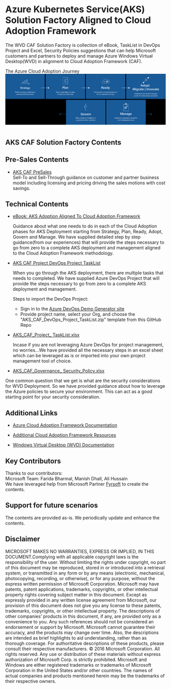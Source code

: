 # Azure Kubernetes Service(AKS) Solution Factory Aligned to Cloud Adoption Framework # 
The WVD CAF Solution Factory is collection of eBook, TaskList in DevOps Project and Excel, Security Policies suggestions that can help Microsoft customers and partners to deploy and manage Azure Windows Virtual Desktop(WVD) in alignment to Cloud Adoption Framework (CAF).  

The Azure Cloud Adoption Journey
 ![CAF](https://github.com/faridabharmal/WVD_CAF_SolutionFactory/blob/master/TechnicalEnablement/CAF.png)

## AKS CAF Solution Factory Contents

## Pre-Sales Contents    
 * [AKS CAF PreSales](https://github.com/faridabharmal/AKS_CAF_SolutionFactory/blob/master/TechnicalEnablement)   
 Sell-To and Sell-Through guidance on customer and partner business model including licensing and pricing driving the sales motions with cost savings.


## Technical Contents
*  [eBook: AKS Adoption Aligned To Cloud Adoption Framework](https://github.com/faridabharmal/AKS_CAF_SolutionFactory/tree/master/TechnicalEnablement)

   Guidance about what one needs to do in each of the Cloud Adoption phases for AKS Deployment starting from Strategy, Plan, Ready, Adopt, Govern and Manage. We have supplied detailed step by step guidance(from our experiences) that will provide the steps necessary to go from zero to a complete AKS deployment and management aligned to the Cloud Adoption Framework methodology.  

*  [AKS CAF Project DevOps Project TaskList](https://github.com/faridabharmal/AKS_CAF_SolutionFactory/tree/master/TechnicalEnablement)

    When you go through the AKS deployment, there are multiple tasks that needs to completed. We have supplied Azure DevOps Project that will provide the steps necessary to go from zero to a complete AKS deployment and management. 

    Steps to import the DevOps Project:  
    * Sign in to the [Azure DevOps Demo Generator site](https://azuredevopsdemogenerator.azurewebsites.net/)  
    * Provide project name, select your Org, and choose the "AKS_CAF_DevOps_Project_TaskList.zip" template from this GitHub Repo 

*  [AKS_CAF_Project_ TaskList.xlsx](https://github.com/faridabharmal/AKS_CAF_SolutionFactory/tree/master/TechnicalEnablement)

   Incase if you are not leveraging Azure DevOps for project management, no worries...We have provided all the necessary steps in an excel sheet which can be leveraged as is or imported into your own project management tool of choice.  

 *  [AKS_CAF_Governance_ Security_Policy.xlsx](https://github.com/faridabharmal/WVD_CAF_SolutionFactory/tree/master/TechnicalEnablement)

   One common question that we get is what are the security considerations for WVD Deployment. So we have provided guidance about how to leverage the Azure policies to secure your environment. This can act as a good starting point for your security consideration. 

## Additional Links

 * [Azure Cloud Adoption Framework Documentation](https://azure.microsoft.com/en-us/cloud-adoption-framework)

 * [Additional Cloud Adoption Framework Resources](https://www.microsoft.com/azure/partners/b/enable/cloud-adoption-framework)

* [Windows Virtual Desktop (WVD) Documentation](https://docs.microsoft.com/en-us/azure/virtual-desktop/overview) 


## Key Contributors
Thanks to our contributors:  
Microsoft Team: Farida Bharmal, Manish Dhall, Ali Hussain   
We have leveraged help from Microsoft Partner [Fyrsoft](https://www.fyrsoft.com/) to create the contents.

## Support for future scenarios
The contents are provided as-is. We periodically update and enhance the contents. 


## Disclaimer  
MICROSOFT MAKES NO WARRANTIES, EXPRESS OR IMPLIED, IN THIS DOCUMENT.Complying with all applicable copyright laws is the responsibility of the user. Without limiting the rights under copyright, no part of this document may be reproduced, stored in or introduced into a retrieval system, or transmitted in any form or by any means (electronic, mechanical, photocopying, recording, or otherwise), or for any purpose, without the express written permission of Microsoft Corporation. Microsoft may have patents, patent applications, trademarks, copyrights, or other intellectual property rights covering subject matter in this document. Except as expressly provided in any written license agreement from Microsoft, our provision of this document does not give you any license to these patents, trademarks, copyrights, or other intellectual property. The descriptions of other companies’ products in this document, if any, are provided only as a convenience to you. Any such references should not be considered an endorsement or support by Microsoft. Microsoft cannot guarantee their accuracy, and the products may change over time. Also, the descriptions are intended as brief highlights to aid understanding, rather than as thorough coverage. For authoritative descriptions of these products, please consult their respective manufacturers. © 2016 Microsoft Corporation. All rights reserved. Any use or distribution of these materials without express authorization of Microsoft Corp. is strictly prohibited. Microsoft and Windows are either registered trademarks or trademarks of Microsoft Corporation in the United States and/or other countries. The names of actual companies and products mentioned herein may be the trademarks of their respective owners.

